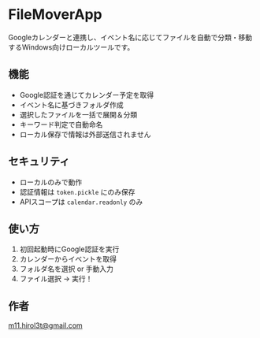 # FileMoverApp

Googleカレンダーと連携し、イベント名に応じてファイルを自動で分類・移動するWindows向けローカルツールです。

## 機能
- Google認証を通じてカレンダー予定を取得
- イベント名に基づきフォルダ作成
- 選択したファイルを一括で展開＆分類
- キーワード判定で自動命名
- ローカル保存で情報は外部送信されません

## セキュリティ
- ローカルのみで動作
- 認証情報は `token.pickle` にのみ保存
- APIスコープは `calendar.readonly` のみ

## 使い方
1. 初回起動時にGoogle認証を実行
2. カレンダーからイベントを取得
3. フォルダ名を選択 or 手動入力
4. ファイル選択 → 実行！

## 作者
m11.hirol3t@gmail.com
